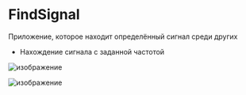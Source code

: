 # FindSignal
Приложение, которое находит определённый сигнал среди других

- Нахождение сигнала с заданной частотой

![изображение](https://user-images.githubusercontent.com/90932934/159386887-008446f2-f223-4c06-ba5c-293e350e2525.png)

![изображение](https://user-images.githubusercontent.com/90932934/159386899-2eedf4df-30b2-49a3-90ad-77708cfde7ad.png)
